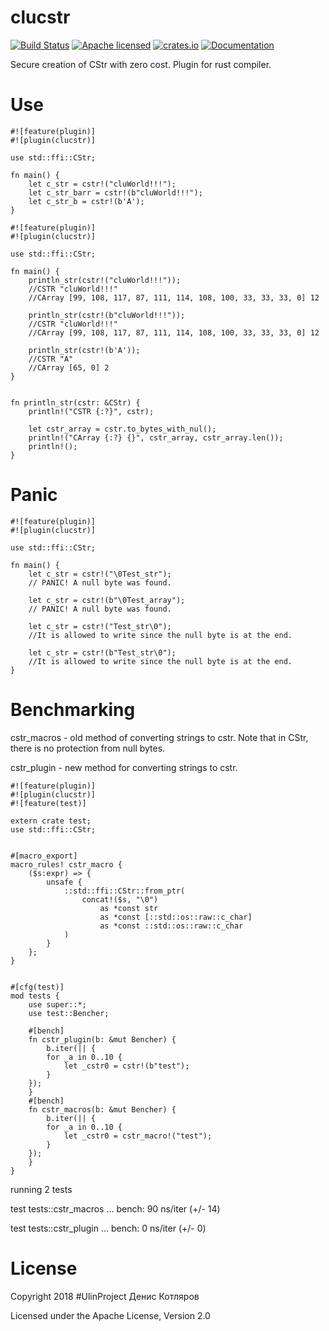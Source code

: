 # clucstr
[![Build Status](https://travis-ci.org/clucompany/cluCStr.svg?branch=master)](https://travis-ci.org/clucompany/cluCStr)
[![Apache licensed](https://img.shields.io/badge/license-Apache%202.0-blue.svg)](./LICENSE)
[![crates.io](http://meritbadge.herokuapp.com/clucstr)](https://crates.io/crates/clucstr)
[![Documentation](https://docs.rs/clucstr/badge.svg)](https://docs.rs/clucstr)

Secure creation of CStr with zero cost. Plugin for rust compiler.


# Use
```
#![feature(plugin)]
#![plugin(clucstr)]

use std::ffi::CStr;

fn main() {
	let c_str = cstr!("cluWorld!!!");
	let c_str_barr = cstr!(b"cluWorld!!!");
	let c_str_b = cstr!(b'A');
}
```

```
#![feature(plugin)]
#![plugin(clucstr)]

use std::ffi::CStr;

fn main() {
    println_str(cstr!("cluWorld!!!"));
    //CSTR "cluWorld!!!"
    //CArray [99, 108, 117, 87, 111, 114, 108, 100, 33, 33, 33, 0] 12
    
    println_str(cstr!(b"cluWorld!!!"));
    //CSTR "cluWorld!!!"
    //CArray [99, 108, 117, 87, 111, 114, 108, 100, 33, 33, 33, 0] 12
    
    println_str(cstr!(b'A'));
    //CSTR "A"
    //CArray [65, 0] 2
}


fn println_str(cstr: &CStr) {
    println!("CSTR {:?}", cstr);
    
    let cstr_array = cstr.to_bytes_with_nul();
    println!("CArray {:?} {}", cstr_array, cstr_array.len());
    println!();
}
```

# Panic
```
#![feature(plugin)]
#![plugin(clucstr)]

use std::ffi::CStr;

fn main() {
	let c_str = cstr!("\0Test_str"); 
	// PANIC! A null byte was found.
	
	let c_str = cstr!(b"\0Test_array"); 
	// PANIC! A null byte was found.
	
	let c_str = cstr!("Test_str\0"); 
	//It is allowed to write since the null byte is at the end.
	
	let c_str = cstr!(b"Test_str\0"); 
	//It is allowed to write since the null byte is at the end.
}
```

# Benchmarking
cstr_macros - old method of converting strings to cstr. Note that in CStr, there is no protection from null bytes.

cstr_plugin - new method for converting strings to cstr.
```
#![feature(plugin)]
#![plugin(clucstr)]
#![feature(test)]

extern crate test;
use std::ffi::CStr;


#[macro_export]
macro_rules! cstr_macro {
	($s:expr) => {
		unsafe {
       		::std::ffi::CStr::from_ptr(
				concat!($s, "\0") 
					as *const str  
					as *const [::std::os::raw::c_char] 
					as *const ::std::os::raw::c_char
			)
		}
	};
}


#[cfg(test)]
mod tests {
    use super::*;
    use test::Bencher;

    #[bench]
    fn cstr_plugin(b: &mut Bencher) {
        b.iter(|| {
		for _a in 0..10 {
			let _cstr0 = cstr!(b"test");
		}		
	});
    }
    #[bench]
    fn cstr_macros(b: &mut Bencher) {
        b.iter(|| {
		for _a in 0..10 {
			let _cstr0 = cstr_macro!("test");
		}
	});
    }
}
``` 
running 2 tests

test tests::cstr_macros ... bench:          90 ns/iter (+/- 14)

test tests::cstr_plugin ... bench:           0 ns/iter (+/- 0)


# License

Copyright 2018 #UlinProject Денис Котляров

Licensed under the Apache License, Version 2.0
